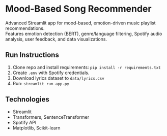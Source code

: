 # Mood-Based Song Recommender

Advanced Streamlit app for mood-based, emotion-driven music playlist recommendations.  
Features emotion detection (BERT), genre/language filtering, Spotify audio analysis, user feedback, and data visualizations.

## Run Instructions

1. Clone repo and install requirements: `pip install -r requirements.txt`
2. Create `.env` with Spotify credentials.
3. Download lyrics dataset to `data/lyrics.csv`
4. Run: `streamlit run app.py`

## Technologies

- Streamlit
- Transformers, SentenceTransformer
- Spotify API
- Matplotlib, Scikit-learn
